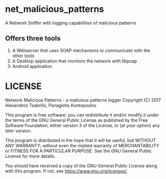# net_malicious_patterns
A Network Sniffer with logging capabilities of malicious patterns

## Offers three tools

1. A Webserver that uses SOAP mechanisms to communicate with the other tools
2. A Desktop application that monitors the network with libpcap
3. Android application

# LICENSE
Network Malicious Patterns - a malicious patterns logger
Copyright (C) 2017 Alexandros Tsakrilis, Panagiotis Kontopoulos

This program is free software: you can redistribute it and/or modify
it under the terms of the GNU General Public License as published by
the Free Software Foundation, either version 3 of the License, or
(at your option) any later version.

This program is distributed in the hope that it will be useful,
but WITHOUT ANY WARRANTY; without even the implied warranty of
MERCHANTABILITY or FITNESS FOR A PARTICULAR PURPOSE.  See the
GNU General Public License for more details.

You should have received a copy of the GNU General Public License
along with this program.  If not, see <https://www.gnu.org/licenses/>.
